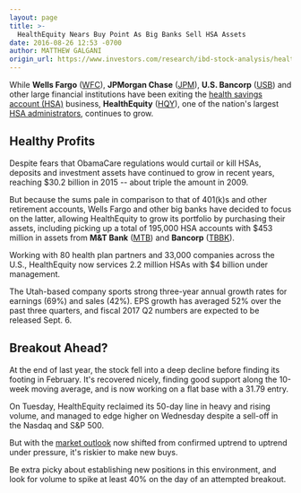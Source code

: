 ```yaml
---
layout: page
title: >-
  HealthEquity Nears Buy Point As Big Banks Sell HSA Assets
date: 2016-08-26 12:53 -0700
author: MATTHEW GALGANI
origin_url: https://www.investors.com/research/ibd-stock-analysis/health-equity-nears-buy-point-as-big-banks-sell-hsa-assets/
---
```





While **Wells Fargo** ([WFC](https://research.investors.com/quote.aspx?symbol=WFC)), **JPMorgan Chase** ([JPM](https://research.investors.com/quote.aspx?symbol=JPM)), **U.S. Bancorp** ([USB](https://research.investors.com/quote.aspx?symbol=USB)) and other large financial institutions have been exiting the [health savings account (HSA)](https://www.investors.com/etfs-and-funds/personal-finance/what-is-an-hsa-health-savings-account/) business, **HealthEquity** ([HQY](https://research.investors.com/quote.aspx?symbol=HQY)), one of the nation's largest [HSA administrators](https://www.investors.com/etfs-and-funds/personal-finance/best-health-savings-account-providers/), continues to grow.


Healthy Profits
---------------


Despite fears that ObamaCare regulations would curtail or kill HSAs, deposits and investment assets have continued to grow in recent years, reaching $30.2 billion in 2015 -- about triple the amount in 2009.


But because the sums pale in comparison to that of 401(k)s and other retirement accounts, Wells Fargo and other big banks have decided to focus on the latter, allowing HealthEquity to grow its portfolio by purchasing their assets, including picking up a total of 195,000 HSA accounts with $453 million in assets from **M&T Bank** ([MTB](https://research.investors.com/quote.aspx?symbol=MTB)) and **Bancorp** ([TBBK](https://research.investors.com/quote.aspx?symbol=TBBK)).


Working with 80 health plan partners and 33,000 companies across the U.S., HealthEquity now services 2.2 million HSAs with $4 billion under management.


The Utah-based company sports strong three-year annual growth rates for earnings (69%) and sales (42%). EPS growth has averaged 52% over the past three quarters, and fiscal 2017 Q2 numbers are expected to be released Sept. 6.


Breakout Ahead?
---------------


At the end of last year, the stock fell into a deep decline before finding its footing in February. It's recovered nicely, finding good support along the 10-week moving average, and is now working on a flat base with a 31.79 entry.



On Tuesday, HealthEquity reclaimed its 50-day line in heavy and rising volume, and managed to edge higher on Wednesday despite a sell-off in the Nasdaq and S&P 500.


But with the [market outlook](https://www.investors.com/videos/is-it-time-to-get-into-or-out-of-the-stock-market/) now shifted from confirmed uptrend to uptrend under pressure, it's riskier to make new buys.


Be extra picky about establishing new positions in this environment, and look for volume to spike at least 40% on the day of an attempted breakout.




